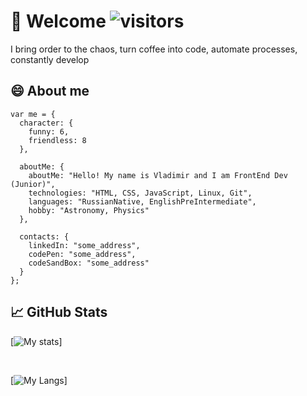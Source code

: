 # 🙋 Welcome ![visitors](https://visitor-badge.glitch.me/badge?page_id=tell396) 

I bring order to the chaos, turn coffee into code, automate processes, constantly develop

## 😄 About me 
```
var me = {
  character: {
    funny: 6,
    friendless: 8
  },

  aboutMe: {
    aboutMe: "Hello! My name is Vladimir and I am FrontEnd Dev (Junior)",
    technologies: "HTML, CSS, JavaScript, Linux, Git",
    languages: "RussianNative, EnglishPreIntermediate",
    hobby: "Astronomy, Physics"
  },

  contacts: {
    linkedIn: "some_address",
    codePen: "some_address",
    codeSandBox: "some_address"
  }
};
```

## 📈 GitHub Stats

[![My stats](https://github-readme-stats.vercel.app/api?username=tell396)]

<br>

[![My Langs](https://github-readme-stats.vercel.app/api/top-langs/?username=tell396)]


